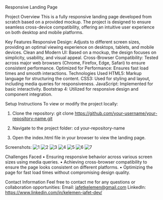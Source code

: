 Responsive Landing Page

Project Overview
This is a fully responsive landing page developed from scratch based on a provided mockup. The project is designed to ensure seamless cross-device compatibility, offering an intuitive user experience on both desktop and mobile platforms.

Key Features
Responsive Design: Adjusts to different screen sizes, providing an optimal viewing experience on desktops, tablets, and mobile devices.
Clean and Modern UI: Based on a mockup, the design focuses on simplicity, usability, and visual appeal.
Cross-Browser Compatibility: Tested across major web browsers (Chrome, Firefox, Edge, Safari) to ensure consistent performance.
Optimized for Performance: Ensures fast load times and smooth interactions.
Technologies Used
HTML5: Markup language for structuring the content.
CSS3: Used for styling and layout, including media queries for responsiveness.
JavaScript: Implemented for basic interactivity.
Bootstrap 4: Utilized for responsive design and component integration.

Setup Instructions
To view or modify the project locally:
1. Clone the repository:
  git clone https://github.com/your-username/your-repository-name.git

2. Navigate to the project folder:
  cd your-repository-name

3. Open the index.html file in your browser to view the landing page.

Screenshots:
![1](https://github.com/user-attachments/assets/b0ed455c-a12d-4dfa-8652-f5808885b476)
![2](https://github.com/user-attachments/assets/0bdb7e76-bb30-4ef3-94c6-11afeab440c2)
![3](https://github.com/user-attachments/assets/f4d1863b-6f19-4acb-aceb-2b5da256a426)
![4](https://github.com/user-attachments/assets/44bcdfa5-4374-4be4-9467-8805ec4f865b)
![5](https://github.com/user-attachments/assets/c613a1fc-9668-423c-82b7-1d8f23ebe95c)
![6](https://github.com/user-attachments/assets/ca93a84b-e15c-4955-b9bb-e6386ebf04f0)
![7](https://github.com/user-attachments/assets/dde2d537-bf1c-4fc0-8fea-2d8cee7b3e5c)

Challenges Faced
• Ensuring responsive behavior across various screen sizes using media queries.
• Achieving cross-browser compatibility to ensure the page looks consistent on different platforms.
• Optimizing the page for fast load times without compromising design quality.

Contact Information
Feel free to contact me for any questions or collaboration opportunities:
Email: jafetkelemen@gmail.com
LinkedIn: https://www.linkedin.com/in/kelemen-jafet-dev/
